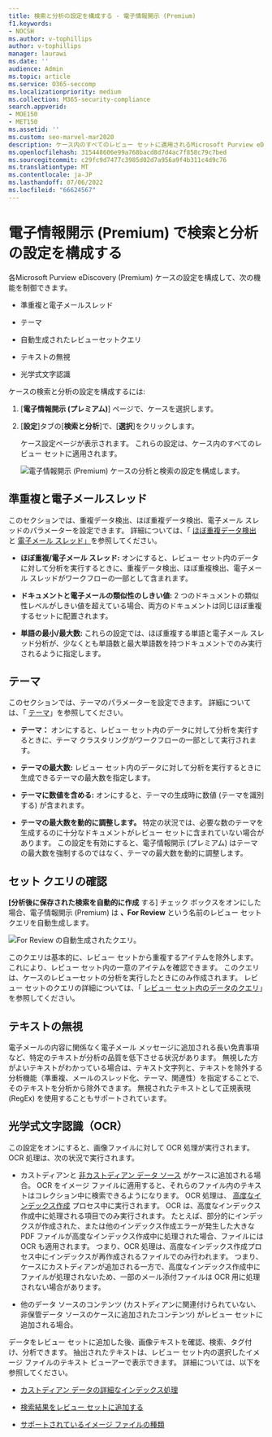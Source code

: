 ```yaml
---
title: 検索と分析の設定を構成する - 電子情報開示 (Premium)
f1.keywords:
- NOCSH
ms.author: v-tophillips
author: v-tophillips
manager: laurawi
ms.date: ''
audience: Admin
ms.topic: article
ms.service: O365-seccomp
ms.localizationpriority: medium
ms.collection: M365-security-compliance
search.appverid:
- MOE150
- MET150
ms.assetid: ''
ms.custom: seo-marvel-mar2020
description: ケース内のすべてのレビュー セットに適用されるMicrosoft Purview eDiscovery (Premium) 設定を構成します。 これには、分析と光学式文字認識の設定が含まれます。
ms.openlocfilehash: 315448606e99a768bacd8d7d4ac7f858c79c7bed
ms.sourcegitcommit: c29fc9d7477c3985d02d7a956a9f4b311c4d9c76
ms.translationtype: MT
ms.contentlocale: ja-JP
ms.lasthandoff: 07/06/2022
ms.locfileid: "66624567"
---
```

# <a name="configure-search-and-analytics-settings-in-ediscovery-premium"></a>電子情報開示 (Premium) で検索と分析の設定を構成する

各Microsoft Purview eDiscovery (Premium) ケースの設定を構成して、次の機能を制御できます。

- 準重複と電子メールスレッド

- テーマ

- 自動生成されたレビューセットクエリ

- テキストの無視

- 光学式文字認識

ケースの検索と分析の設定を構成するには:

1. [**電子情報開示 (プレミアム)**] ページで、ケースを選択します。

2. [**設定**]タブの[**検索と分析**]で、[**選択**]をクリックします。

   ケース設定ページが表示されます。 これらの設定は、ケース内のすべてのレビュー セットに適用されます。

   ![電子情報開示 (Premium) ケースの分析と検索の設定を構成します。](../media/AeDCaseSettings.png)

## <a name="near-duplicates-and-email-threading"></a>準重複と電子メールスレッド

このセクションでは、重複データ検出、ほぼ重複データ検出、電子メール スレッドのパラメーターを設定できます。 詳細については、「 [ほぼ重複データ検出](near-duplicate-detection-in-advanced-ediscovery.md) と [電子メール スレッド」](email-threading-in-advanced-ediscovery.md)を参照してください。

- **ほぼ重複/電子メール スレッド:** オンにすると、レビュー セット内のデータに対して分析を実行するときに、重複データ検出、ほぼ重複検出、電子メール スレッドがワークフローの一部として含まれます。

- **ドキュメントと電子メールの類似性のしきい値:** 2 つのドキュメントの類似性レベルがしきい値を超えている場合、両方のドキュメントは同じほぼ重複するセットに配置されます。

- **単語の最小/最大数:** これらの設定では、ほぼ重複する単語と電子メール スレッド分析が、少なくとも単語数と最大単語数を持つドキュメントでのみ実行されるように指定します。

## <a name="themes"></a>テーマ

このセクションでは、テーマのパラメーターを設定できます。 詳細については、「 [テーマ](themes-in-advanced-ediscovery.md)」を参照してください。

- **テーマ：** オンにすると、レビュー セット内のデータに対して分析を実行するときに、テーマ クラスタリングがワークフローの一部として実行されます。

- **テーマの最大数:** レビュー セット内のデータに対して分析を実行するときに生成できるテーマの最大数を指定します。

- **テーマに数値を含める:** オンにすると、テーマの生成時に数値 (テーマを識別する) が含まれます。 

- **テーマの最大数を動的に調整します。** 特定の状況では、必要な数のテーマを生成するのに十分なドキュメントがレビュー セットに含まれていない場合があります。 この設定を有効にすると、電子情報開示 (プレミアム) はテーマの最大数を強制するのではなく、テーマの最大数を動的に調整します。

## <a name="review-set-query"></a>セット クエリの確認

**[分析後に保存された検索を自動的に作成** する] チェック ボックスをオンにした場合、電子情報開示 (Premium) は **、For Review** という名前のレビュー セット クエリを自動生成します。 

![For Review の自動生成されたクエリ。](../media/AeDForReviewQuery.png)

このクエリは基本的に、レビュー セットから重複するアイテムを除外します。 これにより、レビュー セット内の一意のアイテムを確認できます。 このクエリは、ケースのレビューセットの分析を実行したときにのみ作成されます。 レビュー セットのクエリの詳細については、「 [レビュー セット内のデータのクエリ](review-set-search.md)」を参照してください。

## <a name="ignore-text"></a>テキストの無視

電子メールの内容に関係なく電子メール メッセージに追加される長い免責事項など、特定のテキストが分析の品質を低下させる状況があります。 無視した方がよいテキストがわかっている場合は、テキスト文字列と、テキストを除外する分析機能（準重複、メールのスレッド化、テーマ、関連性）を指定することで、そのテキストを分析から除外できます。 無視されたテキストとして正規表現 (RegEx) を使用することもサポートされています。

## <a name="optical-character-recognition-ocr"></a>光学式文字認識（OCR）

この設定をオンにすると、画像ファイルに対して OCR 処理が実行されます。 OCR 処理は、次の状況で実行されます。

- カストディアンと [非カストディアン データ ソース](non-custodial-data-sources.md) がケースに追加される場合。 OCR をイメージ ファイルに適用すると、それらのファイル内のテキストはコレクション中に検索できるようになります。 OCR 処理は、 [高度なインデックス作成](indexing-custodian-data.md) プロセス中に実行されます。 OCR は、高度なインデックス作成中に処理される項目でのみ実行されます。 たとえば、部分的にインデックスが作成された、または他のインデックス作成エラーが発生した大きな PDF ファイルが高度なインデックス作成中に処理された場合、ファイルには OCR も適用されます。 つまり、OCR 処理は、高度なインデックス作成プロセス中にインデックスが再作成されるファイルでのみ行われます。 つまり、ケースにカストディアンが追加される一方で、高度なインデックス作成中にファイルが処理されないため、一部のメール添付ファイルは OCR 用に処理されない場合があります。

- 他のデータ ソースのコンテンツ (カストディアンに関連付けられていない、非保管データ ソースのケースに追加されたコンテンツ) がレビュー セットに追加される場合。

データをレビュー セットに追加した後、画像テキストを確認、検索、タグ付け、分析できます。 抽出されたテキストは、レビュー セット内の選択したイメージ ファイルのテキスト ビューアーで表示できます。 詳細については、以下を参照してください。

- [カストディアン データの詳細なインデックス処理](indexing-custodian-data.md)

- [検索結果をレビュー セットに追加する](add-data-to-review-set.md#optical-character-recognition)

- [サポートされているイメージ ファイルの種類](supported-filetypes-ediscovery20.md#image)
